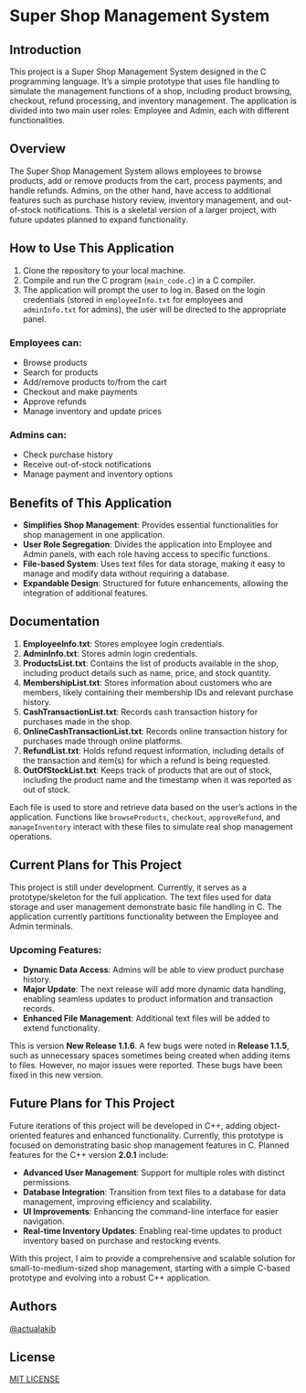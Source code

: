 # Super Shop Management System

## Introduction
This project is a Super Shop Management System designed in the C programming language. It’s a simple prototype that uses file handling to simulate the management functions of a shop, including product browsing, checkout, refund processing, and inventory management. The application is divided into two main user roles: Employee and Admin, each with different functionalities.

## Overview
The Super Shop Management System allows employees to browse products, add or remove products from the cart, process payments, and handle refunds. Admins, on the other hand, have access to additional features such as purchase history review, inventory management, and out-of-stock notifications. This is a skeletal version of a larger project, with future updates planned to expand functionality.

## How to Use This Application
1. Clone the repository to your local machine.
2. Compile and run the C program (`main_code.c`) in a C compiler.
3. The application will prompt the user to log in. Based on the login credentials (stored in `employeeInfo.txt` for employees and `adminInfo.txt` for admins), the user will be directed to the appropriate panel.
   
### Employees can:
- Browse products
- Search for products
- Add/remove products to/from the cart
- Checkout and make payments
- Approve refunds
- Manage inventory and update prices

### Admins can:
- Check purchase history
- Receive out-of-stock notifications
- Manage payment and inventory options

## Benefits of This Application
- **Simplifies Shop Management**: Provides essential functionalities for shop management in one application.
- **User Role Segregation**: Divides the application into Employee and Admin panels, with each role having access to specific functions.
- **File-based System**: Uses text files for data storage, making it easy to manage and modify data without requiring a database.
- **Expandable Design**: Structured for future enhancements, allowing the integration of additional features.

## Documentation
1. **EmployeeInfo.txt**: Stores employee login credentials.
2. **AdminInfo.txt**: Stores admin login credentials.
3. **ProductsList.txt**: Contains the list of products available in the shop, including product details such as name, price, and stock quantity.
4. **MembershipList.txt**: Stores information about customers who are members, likely containing their membership IDs and relevant purchase history.
5. **CashTransactionList.txt**: Records cash transaction history for purchases made in the shop.
6. **OnlineCashTransactionList.txt**: Records online transaction history for purchases made through online platforms.
7. **RefundList.txt**: Holds refund request information, including details of the transaction and item(s) for which a refund is being requested.
8. **OutOfStockList.txt**: Keeps track of products that are out of stock, including the product name and the timestamp when it was reported as out of stock.

Each file is used to store and retrieve data based on the user’s actions in the application. Functions like `browseProducts`, `checkout`, `approveRefund`, and `manageInventory` interact with these files to simulate real shop management operations.

## Current Plans for This Project
This project is still under development. Currently, it serves as a prototype/skeleton for the full application. The text files used for data storage and user management demonstrate basic file handling in C. The application currently partitions functionality between the Employee and Admin terminals.

### Upcoming Features:
- **Dynamic Data Access**: Admins will be able to view product purchase history.
- **Major Update**: The next release will add more dynamic data handling, enabling seamless updates to product information and transaction records.
- **Enhanced File Management**: Additional text files will be added to extend functionality.

This is version **New Release 1.1.6**. A few bugs were noted in **Release 1.1.5**, such as unnecessary spaces sometimes being created when adding items to files. However, no major issues were reported. These bugs have been fixed in this new version.

## Future Plans for This Project
Future iterations of this project will be developed in C++, adding object-oriented features and enhanced functionality. Currently, this prototype is focused on demonstrating basic shop management features in C. Planned features for the C++ version **2.0.1** include:
- **Advanced User Management**: Support for multiple roles with distinct permissions.
- **Database Integration**: Transition from text files to a database for data management, improving efficiency and scalability.
- **UI Improvements**: Enhancing the command-line interface for easier navigation.
- **Real-time Inventory Updates**: Enabling real-time updates to product inventory based on purchase and restocking events.

With this project, I aim to provide a comprehensive and scalable solution for small-to-medium-sized shop management, starting with a simple C-based prototype and evolving into a robust C++ application.

## Authors
[@actualakib](https://github.com/actualakib)

## License
[MIT LICENSE](LICENSE)

